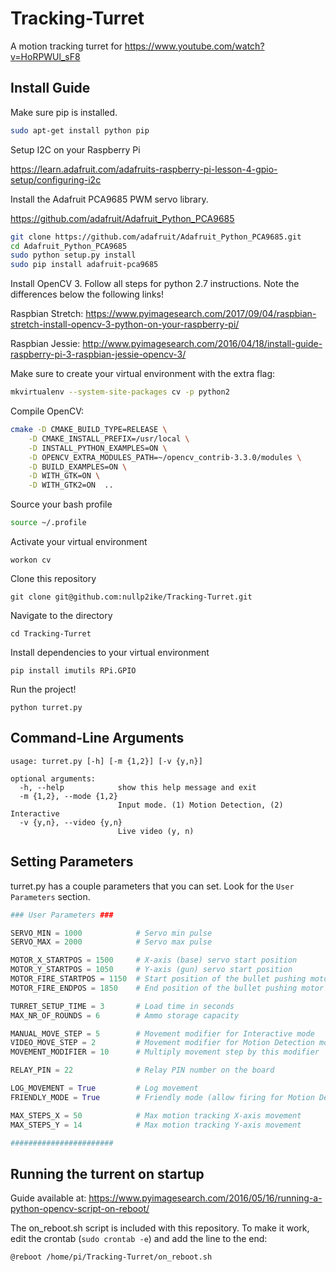 # Tracking-Turret
A motion tracking turret for https://www.youtube.com/watch?v=HoRPWUl_sF8

## Install Guide

Make sure pip is installed. 
```bash
sudo apt-get install python pip
```

Setup I2C on your Raspberry Pi

https://learn.adafruit.com/adafruits-raspberry-pi-lesson-4-gpio-setup/configuring-i2c

Install the Adafruit PCA9685 PWM servo library.

https://github.com/adafruit/Adafruit_Python_PCA9685

```bash
git clone https://github.com/adafruit/Adafruit_Python_PCA9685.git
cd Adafruit_Python_PCA9685
sudo python setup.py install
sudo pip install adafruit-pca9685
```

Install OpenCV 3. Follow all steps for python 2.7 instructions. Note the differences below the following links!

Raspbian Stretch: https://www.pyimagesearch.com/2017/09/04/raspbian-stretch-install-opencv-3-python-on-your-raspberry-pi/

Raspbian Jessie: http://www.pyimagesearch.com/2016/04/18/install-guide-raspberry-pi-3-raspbian-jessie-opencv-3/

Make sure to create your virtual environment with the extra flag:

```bash
mkvirtualenv --system-site-packages cv -p python2
```

Compile OpenCV:

```bash
cmake -D CMAKE_BUILD_TYPE=RELEASE \
    -D CMAKE_INSTALL_PREFIX=/usr/local \
    -D INSTALL_PYTHON_EXAMPLES=ON \
    -D OPENCV_EXTRA_MODULES_PATH=~/opencv_contrib-3.3.0/modules \
    -D BUILD_EXAMPLES=ON \
    -D WITH_GTK=ON \
    -D WITH_GTK2=ON  ..
```

Source your bash profile

```bash
source ~/.profile
```

Activate your virtual environment

```
workon cv
```

Clone this repository

```
git clone git@github.com:nullp2ike/Tracking-Turret.git
```

Navigate to the directory

```
cd Tracking-Turret
```

Install dependencies to your virtual environment

```
pip install imutils RPi.GPIO
```

Run the project!

```
python turret.py
```

## Command-Line Arguments

```
usage: turret.py [-h] [-m {1,2}] [-v {y,n}]

optional arguments:
  -h, --help            show this help message and exit
  -m {1,2}, --mode {1,2}
                        Input mode. (1) Motion Detection, (2) Interactive
  -v {y,n}, --video {y,n}
                        Live video (y, n)
```

## Setting Parameters

turret.py has a couple parameters that you can set.
Look for the `User Parameters` section.

```python
### User Parameters ###

SERVO_MIN = 1000            # Servo min pulse
SERVO_MAX = 2000            # Servo max pulse

MOTOR_X_STARTPOS = 1500     # X-axis (base) servo start position
MOTOR_Y_STARTPOS = 1050     # Y-axis (gun) servo start position
MOTOR_FIRE_STARTPOS = 1150  # Start position of the bullet pushing motor
MOTOR_FIRE_ENDPOS = 1850    # End position of the bullet pushing motor

TURRET_SETUP_TIME = 3       # Load time in seconds
MAX_NR_OF_ROUNDS = 6        # Ammo storage capacity

MANUAL_MOVE_STEP = 5        # Movement modifier for Interactive mode
VIDEO_MOVE_STEP = 2         # Movement modifier for Motion Detection mode
MOVEMENT_MODIFIER = 10      # Multiply movement step by this modifier

RELAY_PIN = 22              # Relay PIN number on the board

LOG_MOVEMENT = True         # Log movement
FRIENDLY_MODE = True        # Friendly mode (allow firing for Motion Detection)

MAX_STEPS_X = 50            # Max motion tracking X-axis movement
MAX_STEPS_Y = 14            # Max motion tracking Y-axis movement

#######################
```

## Running the turrent on startup

Guide available at: https://www.pyimagesearch.com/2016/05/16/running-a-python-opencv-script-on-reboot/

The on_reboot.sh script is included with this repository.
To make it work, edit the crontab (`sudo crontab -e`) and add the line to the end:

```
@reboot /home/pi/Tracking-Turret/on_reboot.sh
```

